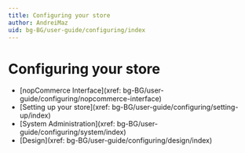```yaml
---
title: Configuring your store
author: AndreiMaz
uid: bg-BG/user-guide/configuring/index
---
```


# Configuring your store

* [nopCommerce Interface](xref: bg-BG/user-guide/configuring/nopcommerce-interface)
* [Setting up your store](xref: bg-BG/user-guide/configuring/setting-up/index)
* [System Administration](xref: bg-BG/user-guide/configuring/system/index)
* [Design](xref: bg-BG/user-guide/configuring/design/index)
